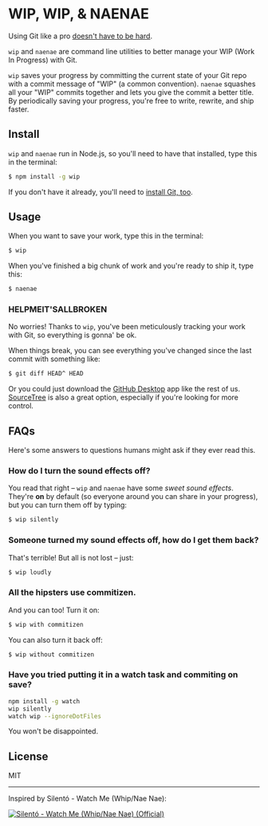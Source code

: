 # WIP, WIP, &amp; NAENAE

Using Git like a pro [doesn't have to be hard](https://xkcd.com/1597/).

`wip` and `naenae` are command line utilities to better manage your WIP (Work In Progress) with Git.

`wip` saves your progress by committing the current state of your Git repo with a commit message of "WIP" (a common convention). `naenae` squashes all your "WIP" commits together and lets you give the commit a better title. By periodically saving your progress, you're free to write, rewrite, and ship faster.

## Install

`wip` and `naenae` run in Node.js, so you'll need to have that installed, type this in the terminal:

```bash
$ npm install -g wip
```

If you don't have it already, you'll need to [install Git, too](https://desktop.github.com/).

## Usage

When you want to save your work, type this in the terminal:

```bash
$ wip
```

When you've finished a big chunk of work and you're ready to ship it, type this:

```bash
$ naenae
```

### HELPMEIT'SALLBROKEN

No worries! Thanks to `wip`, you've been meticulously tracking your work with Git, so everything is gonna' be ok.

When things break, you can see everything you've changed since the last commit with something like:
```bash
$ git diff HEAD^ HEAD
```

Or you could just download the [GitHub Desktop](https://desktop.github.com/) app like the rest of us. [SourceTree](https://www.sourcetreeapp.com/) is also a great option, especially if you're looking for more control.

## FAQs

Here's some answers to questions humans might ask if they ever read this.

### How do I turn the sound effects off?

You read that right – `wip` and `naenae` have some _sweet sound effects_. They're **on** by default (so everyone around you can share in your progress), but you can turn them off by typing:

```bash
$ wip silently
```

### Someone turned my sound effects off, how do I get them back?

That's terrible! But all is not lost – just:
```bash
$ wip loudly
```

### All the hipsters use commitizen.
And you can too! Turn it on:
```bash
$ wip with commitizen
```

You can also turn it back off:
```bash
$ wip without commitizen
```
### Have you tried putting it in a watch task and commiting on save?
```bash
npm install -g watch
wip silently
watch wip --ignoreDotFiles
```
You won't be disappointed.

## License

MIT

---

Inspired by Silentó - Watch Me (Whip/Nae Nae):

[![Silentó - Watch Me (Whip/Nae Nae) (Official)](http://img.youtube.com/vi/vjW8wmF5VWc/0.jpg)](http://www.youtube.com/watch?v=vjW8wmF5VWc)
